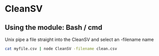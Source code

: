 CleanSV
=======

Using the module: Bash / cmd
------------------------------

Unix pipe a file straight into the CleanSV and select an -filename name

```bash
cat myfile.csv | node CleanSV -filename clean.csv

```
